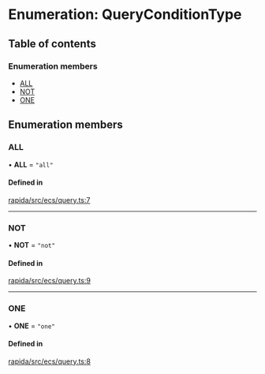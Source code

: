# Enumeration: QueryConditionType

## Table of contents

### Enumeration members

- [ALL](QueryConditionType.md#all)
- [NOT](QueryConditionType.md#not)
- [ONE](QueryConditionType.md#one)

## Enumeration members

### ALL

• **ALL** = `"all"`

#### Defined in

[rapida/src/ecs/query.ts:7](https://gitlab.com/rapidajs/rapida/-/blob/6cbf5c3/packages/rapida/src/ecs/query.ts#L7)

___

### NOT

• **NOT** = `"not"`

#### Defined in

[rapida/src/ecs/query.ts:9](https://gitlab.com/rapidajs/rapida/-/blob/6cbf5c3/packages/rapida/src/ecs/query.ts#L9)

___

### ONE

• **ONE** = `"one"`

#### Defined in

[rapida/src/ecs/query.ts:8](https://gitlab.com/rapidajs/rapida/-/blob/6cbf5c3/packages/rapida/src/ecs/query.ts#L8)

